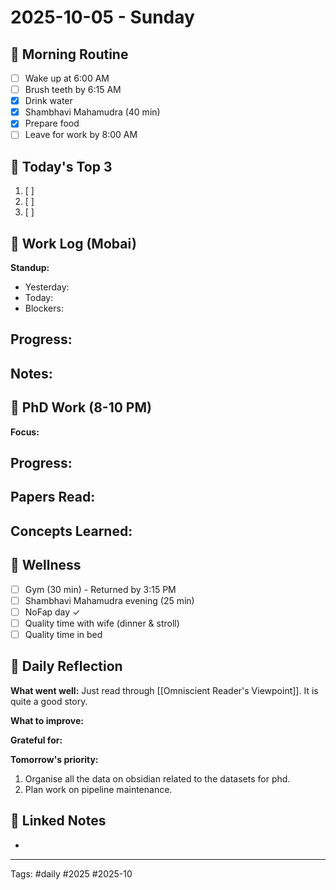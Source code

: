 # 2025-10-05 - Sunday

## 🌅 Morning Routine
- [ ] Wake up at 6:00 AM
- [ ] Brush teeth by 6:15 AM
- [x] Drink water
- [x] Shambhavi Mahamudra (40 min)
- [x] Prepare food
- [ ] Leave for work by 8:00 AM

## 🎯 Today's Top 3
1. [ ] 
2. [ ] 
3. [ ] 

## 💼 Work Log (Mobai)
**Standup:**
- Yesterday: 
- Today: 
- Blockers: 

**Progress:**
- 

**Notes:**
- 

## 🔬 PhD Work (8-10 PM)
**Focus:** 

**Progress:**
- 

**Papers Read:**
- 

**Concepts Learned:**
- 

## 🏃 Wellness
- [ ] Gym (30 min) - Returned by 3:15 PM
- [ ] Shambhavi Mahamudra evening (25 min)
- [ ] NoFap day ✓
- [ ] Quality time with wife (dinner & stroll)
- [ ] Quality time in bed

## 🌟 Daily Reflection
**What went well:**
Just read through [[Omniscient Reader's Viewpoint]]. It is quite a good story. 

**What to improve:**


**Grateful for:**


**Tomorrow's priority:**
1. Organise all the data on obsidian related to the datasets for phd.
2. Plan work on pipeline maintenance.

## 🔗 Linked Notes
- 

---
Tags: #daily #2025 #2025-10

